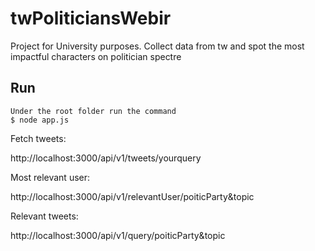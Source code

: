 # twPoliticiansWebir
Project for University purposes. Collect data from tw and spot the most impactful characters on politician spectre

## Run

	Under the root folder run the command
	$ node app.js


Fetch tweets:

http://localhost:3000/api/v1/tweets/yourquery

Most relevant user:

http://localhost:3000/api/v1/relevantUser/poiticParty&topic

Relevant tweets:

http://localhost:3000/api/v1/query/poiticParty&topic


